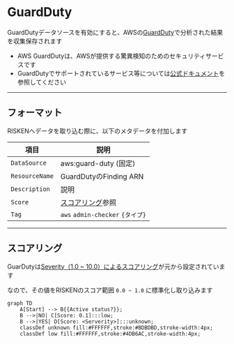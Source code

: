 # GuardDuty


GuardDutyデータソースを有効にすると、AWSの[GuardDuty](https://docs.aws.amazon.com/guardduty/latest/ug/what-is-guardduty.html)で分析された結果を収集保存されます

- AWS GuardDutyは、AWSが提供する驚異検知のためのセキュリティサービスです
- GuardDutyでサポートされているサービス等については[公式ドキュメント](https://docs.aws.amazon.com/guardduty/latest/ug/guardduty_finding-types-active.html)を参照してください

---

## フォーマット

RISKENへデータを取り込む際に、以下のメタデータを付加します

| 項目            | 説明                                      |
| -------------- | ---------------------------------------- |
| `DataSource`   | aws:guard-duty (固定)                      |
| `ResourceName` | GuardDutyのFinding ARN                    |
| `Description`  | 説明                                       |
| `Score`        | [スコアリング](/aws/guardduty/#_2)参照       |
| `Tag`          | `aws` `admin-checker` `{タイプ}`           |


---

## スコアリング

GuarDutyは[Severity（1.0 ~ 10.0）によるスコアリング](https://docs.aws.amazon.com/guardduty/latest/ug/guardduty_findings.html)が元から設定されています

なので、その値をRISKENのスコア範囲 `0.0 ~ 1.0` に標準化し取り込みます

```mermaid
graph TD
    A[Start] --> B{{Active status?}};
    B -->|NO| C[Score: 0.1]:::low;
    B -->|YES| D[Score: <Serverity>]:::unknown;
    classDef unknown fill:#FFFFFF,stroke:#BDBDBD,stroke-width:4px;
    classDef low fill:#FFFFFF,stroke:#4DB6AC,stroke-width:4px;
```
